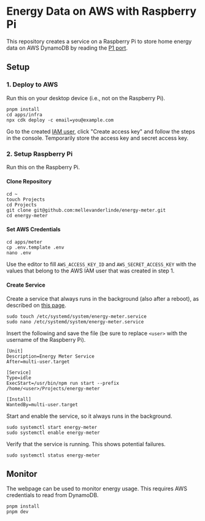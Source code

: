 # Energy Data on AWS with Raspberry Pi

This repository creates a service on a Raspberry Pi to store home energy data on AWS DynamoDB by reading the [P1 port](https://nl.wikipedia.org/wiki/P1-poort).

## Setup

### 1. Deploy to AWS

Run this on your desktop device (i.e., not on the Raspberry Pi).

```
pnpm install
cd apps/infra
npx cdk deploy -c email=you@example.com
```

Go to the created [IAM user](https://us-east-1.console.aws.amazon.com/iam/home?region=eu-west-1#/users/details/energy-meter?section=security_credentials), click "Create access key" and follow the steps in the console. Temporarily store the access key and secret access key. 

### 2. Setup Raspberry Pi

Run this on the Raspberry Pi.

#### Clone Repository

```
cd ~
touch Projects
cd Projects
git clone git@github.com:mellevanderlinde/energy-meter.git
cd energy-meter
```

#### Set AWS Credentials

```
cd apps/meter
cp .env.template .env
nano .env
```

Use the editor to fill `AWS_ACCESS_KEY_ID` and `AWS_SECRET_ACCESS_KEY` with the values that belong to the AWS IAM user that was created in step 1.

#### Create Service

Create a service that always runs in the background (also after a reboot), as described on [this page](https://www.tomshardware.com/how-to/run-long-running-scripts-raspberry-pi).

```
sudo touch /etc/systemd/system/energy-meter.service
sudo nano /etc/systemd/system/energy-meter.service
```

Insert the following and save the file (be sure to replace `<user>` with the username of the Raspberry Pi).

```
[Unit]
Description=Energy Meter Service
After=multi-user.target

[Service]
Type=idle
ExecStart=/usr/bin/npm run start --prefix /home/<user>/Projects/energy-meter

[Install]
WantedBy=multi-user.target
```

Start and enable the service, so it always runs in the background.

```
sudo systemctl start energy-meter
sudo systemctl enable energy-meter
```

Verify that the service is running. This shows potential failures.

```
sudo systemctl status energy-meter
```

## Monitor

The webpage can be used to monitor energy usage. This requires AWS credentials to read from DynamoDB.

```
pnpm install
pnpm dev
```
